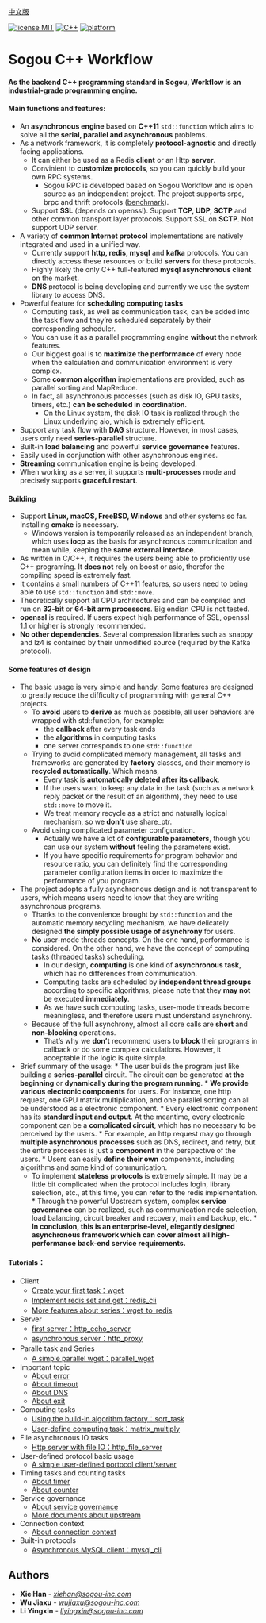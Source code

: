 [中文版](README.md)

[![license MIT](https://img.shields.io/badge/License-Apache-yellow.svg)](https://git.sogou-inc.com/wujiaxu/Filter/blob/master/LICENSE)
[![C++](https://img.shields.io/badge/language-c++-red.svg)](https://en.cppreference.com/)
[![platform](https://img.shields.io/badge/platform-linux%20%7C%20macos-lightgrey.svg)](#%E9%A1%B9%E7%9B%AE%E7%9A%84%E4%B8%80%E4%BA%9B%E8%AE%BE%E8%AE%A1%E7%89%B9%E7%82%B9)

# Sogou C++ Workflow
#### As the backend C++ programming standard in Sogou, Workflow is an industrial-grade programming engine. 
#### Main functions and features:
  * An **asynchronous engine** based on **C++11** ``std::function`` which aims to solve all the **serial, parallel and asynchronous** problems.
  * As a network framework, it is completely **protocol-agnostic** and directly facing applications.
    * It can either be used as a Redis **client** or an Http **server**.
    * Convinient to **customize protocols**, so you can quickly build your own RPC systems.
      * Sogou RPC is developed based on Sogou Workflow and is open source as an independent project. The project supports srpc, brpc and thrift protocols ([benchmark](https://github.com/holmes1412/sogou-rpc-benchmark)).
    * Support **SSL** (depends on openssl). Support **TCP, UDP, SCTP** and other common transport layer protocols. Support SSL on **SCTP**. Not support UDP server.
  * A variety of **common Internet protocol** implementations are natively integrated and used in a unified way.
    * Currently support **http, redis, mysql** and **kafka** protocols. You can directly access these resources or build **servers** for these protocols.
    * Highly likely the only C++ full-featured **mysql asynchronous client** on the market.
    * **DNS** protocol is being developing and currently we use the system library to access DNS.
  * Powerful feature for **scheduling computing tasks**
    * Computing task, as well as communication task, can be added into the task flow and they’re scheduled separately by their corresponding scheduler.
    * You can use it as a parallel programming engine **without** the network features.
    * Our biggest goal is to **maximize the performance** of every node when the calculation and communication environment is very complex.
    * Some **common algorithm** implementations are provided, such as parallel sorting and MapReduce.
    * In fact, all asynchronous processes (such as disk IO, GPU tasks, timers, etc.) **can be scheduled in coordination**.
      * On the Linux system, the disk IO task is realized through the Linux underlying aio, which is extremely efficient.
  * Support any task flow with **DAG** structure. However, in most cases, users only need **series-parallel** structure.
  * Built-in **load balancing** and powerful **service governance** features.
  * Easily used in conjunction with other asynchronous engines.
  * **Streaming** communication engine is being developed.
  * When working as a server, it supports **multi-processes** mode and precisely supports **graceful restart**.

#### Building
  * Support **Linux, macOS, FreeBSD, Windows** and other systems so far. Installing **cmake** is necessary.
    * Windows version is temporarily released as an independent branch, which uses **iocp** as the basis for asynchronous communication and mean while, keeping the **same external interface**.
  * As written in C/C++, it requires the users being able to proficiently use C++ programing. It **does not** rely on boost or asio, therefor the compiling speed is extremely fast.
  * It contains a small numbers of C++11 features, so users need to being able to use ``std::function`` and ``std::move``.
  * Theoretically support all CPU architectures and can be compiled and run on **32-bit** or **64-bit arm processors**. Big endian CPU is not tested.
  * **openssl** is required. If users expect high performance of SSL, openssl 1.1 or higher is strongly recommended.
  * **No other dependencies**. Several compression libraries such as snappy and lz4  is contained by their unmodified source (required by the Kafka protocol).

#### Some features of design
  * The basic usage is very simple and handy. Some features are designed to greatly reduce the difficulty of programming with general C++ projects.
    * To **avoid** users to **derive** as much as possible, all user behaviors are wrapped with std::function, for example:
      * the **callback** after every task ends
      * the **algorithms** in computing tasks
      * one server corresponds to one ``std::function``
    * Trying to avoid complicated memory management, all tasks and frameworks are generated by **factory** classes, and their memory is **recycled automatically**. Which means,
      * Every task is **automatically deleted after its callback**.
      * If the users want to keep any data in the task (such as a network reply packet or the result of an algorithm), they need to use ``std::move`` to move it.
      * We treat memory recycle as a strict and naturally logical mechanism, so we **don’t** use share_ptr.
    * Avoid using complicated parameter configuration.
      * Actually we have a lot of **configurable parameters**, though you can use our system **without** feeling the parameters exist.
      * If you have specific requirements for program behavior and resource ratio, you can definitely find the corresponding parameter configuration items in order to maximize the performance of you program.
  * The project adopts a fully asynchronous design and is not transparent to users, which means users need to know that they are writing asynchronous programs.
    * Thanks to the convenience brought by ``std::function`` and the automatic memory recycling mechanism, we have delicately designed **the simply possible usage of asynchrony** for users.
    * **No** user-mode threads concepts. On the one hand, performance is considered. On the other hand, we have the concept of computing tasks (threaded tasks) scheduling.
      * In our design, **computing** is one kind of **asynchronous task**, which has no differences from communication.
      * Computing tasks are scheduled by **independent thread groups** according to specific algorithms, please note that they **may not** be executed **immediately**.
      * As we have such computing tasks, user-mode threads become meaningless, and therefore users must understand asynchrony.
    * Because of the full asynchrony, almost all core calls are **short** and **non-blocking** operations.
      * That’s why we **don’t** recommend users to **block** their programs in callback or do some complex calculations. However, it acceptable if the logic is quite simple.
   * Brief summary of the usage:
    * The user builds the program just like building a **series-parallel** circuit. The circuit can be generated **at the beginning** or **dynamically during the program running**.
    * **We provide various electronic components** for users. For instance, one http request, one GPU matrix multiplication, and one parallel sorting can all be understood as a electronic component.
    * Every electronic component has its **standard input and output**. At the meantime, every electronic component can be a **complicated circuit**, which has no necessary to be perceived by the users.
    * For example, an http request may go through **multiple asynchronous processes** such as DNS, redirect, and retry, but the entire processes is just a **component** in the perspective of the users.
    * Users can easily **define their own** components, including algorithms and some kind of communication.
      * To implement **stateless protocols** is extremely simple. It may be a little bit complicated when the protocol includes login, library selection, etc., at this time, you can refer to the redis implementation.
    * Through the powerful Upstream system, complex **service governance** can be realized, such as communication node selection, load balancing, circuit breaker and recovery, main and backup, etc.
    * **In conclusion, this is an enterprise-level, elegantly designed asynchronous framework which can cover almost all high-performance back-end service requirements.**

#### Tutorials：
  * Client
    * [Create your first task：wget](docs/tutorial-01-wget.md)
    * [Implement redis set and get：redis_cli](docs/tutorial-02-redis_cli.md)
    * [More features about series：wget_to_redis](docs/tutorial-03-wget_to_redis.md)
  * Server
    * [first server：http_echo_server](docs/tutorial-04-http_echo_server.md)
    * [asynchronous server：http_proxy](docs/tutorial-05-http_proxy.md)
  * Paralle task and Series　
    * [A simple parallel wget：parallel_wget](docs/tutorial-06-parallel_wget.md)
  * Important topic
    * [About error](docs/about-error.md)
    * [About timeout](docs/about-timeout.md)
    * [About DNS](docs/about-dns.md)
    * [About exit](docs/about-exit.md)
  * Computing tasks
    * [Using the build-in algorithm factory：sort_task](docs/tutorial-07-sort_task.md)
    * [User-define computing task：matrix_multiply](docs/tutorial-08-matrix_multiply.md)
  * File asynchronous IO tasks
    * [Http server with file IO：http_file_server](docs/tutorial-09-http_file_server.md)
  * User-defined protocol basic usage
    * [A simple user-defined portocol client/server](docs/tutorial-10-user_defined_protocol.md)
  * Timing tasks and counting tasks
    * [About timer](docs/about-timer.md)
    * [About counter](docs/about-counter.md)
  * Service governance
    * [About service governance](docs/about-service-management.md)
    * [More documents about upstream](docs/about-upstream.md)
  * Connection context
    * [About connection context](docs/about-connection-context.md)
  * Built-in protocols
    * [Asynchronous MySQL client：mysql_cli](docs/tutorial-12-mysql_cli.md)

## Authors

* **Xie Han** - *[xiehan@sogou-inc.com](mailto:xiehan@sogou-inc.com)*
* **Wu Jiaxu** - *[wujiaxu@sogou-inc.com](mailto:wujiaxu@sogou-inc.com)*
* **Li Yingxin** - *[liyingxin@sogou-inc.com](mailto:liyingxin@sogou-inc.com)*



